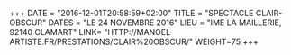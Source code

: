 +++
DATE = "2016-12-01T20:58:59+02:00"
TITLE = "SPECTACLE CLAIR-OBSCUR"
DATES = "LE 24 NOVEMBRE 2016"
LIEU = "IME LA MAILLERIE, 92140 CLAMART"
LINK= "HTTP://MANOEL-ARTISTE.FR/PRESTATIONS/CLAIR%20OBSCUR/"
WEIGHT=75
+++